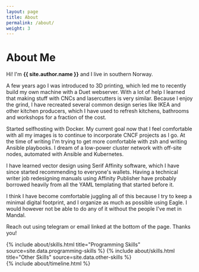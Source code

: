 ```yaml
---
layout: page
title: About
permalink: /about/
weight: 3
---
```


# **About Me**

Hi! I'm **{{ site.author.name }}** and I live in southern Norway.<br>

A few years ago I was introduced to 3D printing, which led me to recently build my own machine with a Duet webserver. With a lot of help I learned that making stuff with CNCs and lasercutters is very similar. Because I enjoy the grind, I have recreated several common design series like IKEA and other kitchen producers, which I have used to refresh kitchens, bathrooms and workshops for a fraction of the cost.

Started selfhosting with Docker. My current goal now that I feel comfortable with all my images is to continue to incorporate CNCF projects as I go. At the time of writing I'm trying to get more comfortable with zsh and writing Ansible playbooks. I dream of a low-power cluster network with off-site nodes, automated with Ansible and Kubernetes.

I have learned vector design using Serif Affinity software, which I have since started recommending to everyone's wallets. Having a technical writer job redesigning manuals using Affinity Publisher have probably borrowed heavily from all the YAML templating that started before it.

I think I have become comfortable juggling all of this because I try to keep a minimal digital footprint, and I organize as much as possible using Eagle. I would however not be able to do any of it without the people I've met in Mandal.

Reach out using telegram or email linked at the bottom of the page. Thanks you!

<div class="row">
{% include about/skills.html title="Programming Skills" source=site.data.programming-skills %}
{% include about/skills.html title="Other Skills" source=site.data.other-skills %}
</div>

<div class="row">
{% include about/timeline.html %}
</div>